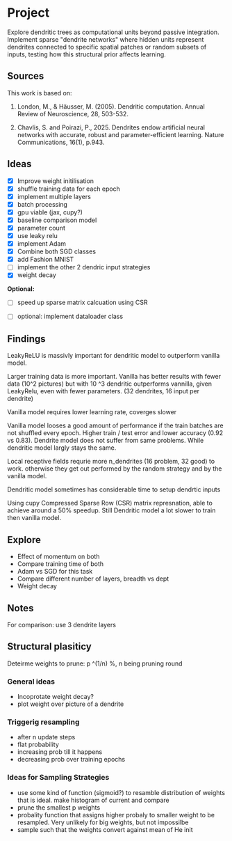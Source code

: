 # Project

Explore dendritic trees as computational units beyond passive integration.
Implement sparse "dendrite networks" where hidden units represent dendrites connected to
specific spatial patches or random subsets of inputs, testing how this structural prior affects
learning.

## Sources

This work is based on:

1. London, M., & Häusser, M. (2005). Dendritic computation. Annual Review of
Neuroscience, 28, 503-532.

2. Chavlis, S. and Poirazi, P., 2025. Dendrites endow artificial neural networks with
accurate, robust and parameter-efficient learning. Nature Communications, 16(1), p.943.

## Ideas

- [x] Improve weight initilisation
- [x] shuffle training data for each epoch
- [x] implement multiple layers
- [x] batch processing
- [x] gpu viable (jax, cupy?)
- [x] baseline comparison model
- [x] parameter count 
- [x] use leaky relu
- [x] implement Adam
- [x] Combine both SGD classes
- [x] add Fashion MNIST
- [ ] implement the other 2 dendric input strategies
- [x] weight decay

**Optional:**

- [ ] speed up sparse matrix calcuation using CSR
- [ ] optional: implement dataloader class


## Findings

LeakyReLU is massivly important for dendritic model to outperform vanilla model.

Larger training data is more important. Vanilla has better results with fewer data (10^2 pictures) but with 10 ^3 dendritic outperforms vannilla, given LeakyRelu, even with fewer parameters. (32 dendrites, 16 input per dendrite)

Vanilla model requires lower learning rate, coverges slower

Vanilla model looses a good amount of performance if the train batches are not shuffled every epoch. Higher train / test error and lower accuracy (0.92 vs 0.83). Dendrite model does not suffer from same problems. While dendritic model largly stays the same.

Local receptive fields requrie more n_dendrites (16 problem, 32 good) to work. otherwise they get out performed by the random strategy and by the vanilla model.

Dendritic model sometimes has considerable time to setup dendrtic inputs

Using cupy Compressed Sparse Row (CSR) matrix represnation, able to achieve around a 50% speedup. Still Dendritic model a lot slower to train then vanilla model. 

## Explore

- Effect of momentum on both
- Compare training time of both
- Adam vs SGD for this task
- Compare different number of layers, breadth vs dept
- Weight decay

## Notes

For comparison: use 3 dendrite layers

## Structural plasiticy

Deteirme weights to prune:
p ^(1/n) %, n being pruning round

### General ideas

- Incoprotate weight decay?
- plot weight over picture of a dendrite

### Triggerig resampling

- after n update steps
- flat probability
- increasing prob till it happens
- decreasing prob over training epochs

### Ideas for Sampling Strategies

- use some kind of function (sigmoid?) to resamble distribution of weights that is ideal. make histogram of current and compare
- prune the smallest p weights
- probality function that assigns higher probaly to smaller weight to be resampled. Very unlikely for big weights, but not impossilbe
- sample such that the weights convert against mean of He init
